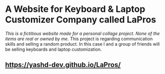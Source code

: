 # A Website for Keyboard & Laptop Customizer Company called LaPros
*This is a fictitious website made for a personal collage project. None of the items are real or owned by me.* 
This project is regarding communication skills and selling a random product. In this case I and a group of friends will be selling keyboards and laptop customization.
## https://yashd-dev.github.io/LaPros/
